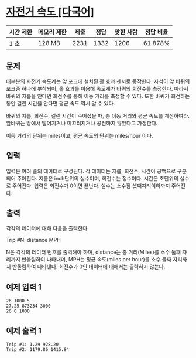 # [자전거 속도 [다국어]](https://www.acmicpc.net/problem/2765)

| 시간 제한 | 메모리 제한 | 제출 | 정답 | 맞힌 사람 | 정답 비율 |
| --- | --- | --- | --- | --- | --- |
| 1 초 | 128 MB | 2231 | 1332 | 1206 | 61.878% |

## 문제

대부분의 자전거 속도계는 앞 포크에 설치된 홀 효과 센서로 동작한다. 자석이 앞 바퀴의 포크중 하나에 부착되어, 홀 효과를 이용해 속도계가 바퀴의 회전수를 측정한다. 따라서 바퀴의 지름을 안다면 회전수를 통해 이동 거리를 측정할 수 있다. 또한 바퀴가 회전하는 동안 걸린 시간을 안다면 평균 속도 역시 알 수 있다.

바퀴의 지름, 회전수, 걸린 시간이 주어졌을 때, 총 이동 거리와 평균 속도를 계산하여라. 앞바퀴는 땅에서 떨어지거나 미끄러지거나 공전하지 않았다고 가정한다.

이동 거리의 단위는 miles이고, 평균 속도의 단위는 miles/hour 이다.

## 입력

입력은 여러 줄의 데이터로 구성된다. 각 데이터는 지름, 회전수, 시간이 공백으로 구분되어 주어진다. 지름은 inch단위의 실수이며, 회전수는 정수이다. 시간은 초단위의 실수로 주어진다. 입력은 회전수가 0이면 끝난다. 실수는 소수점 셋째자리이하까지 주어진다.

## 출력

각각의 데이터에 대해 다음을 출력한다

Trip #N: distance MPH

N은 각각의 데이터 번호를 출력해야 하며, distance는 총 거리(Miles)를 소수 둘째 자리까지 반올림하여 나타내며, MPH는 평균 속도(miles per hour)를 소수 둘째 자리까지 반올림하여 나타낸다. 회전수가 0인 데이터에 대해서는 출력하지 않는다.

## 예제 입력 1

```
26 1000 5
27.25 873234 3000
26 0 1000

```

## 예제 출력 1

```
Trip #1: 1.29 928.20
Trip #2: 1179.86 1415.84
```
